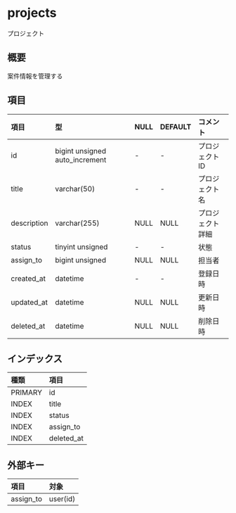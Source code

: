 projects
====================

プロジェクト


## 概要

案件情報を管理する


## 項目

|    項目     |               型               | NULL | DEFAULT |     コメント     |
| :---------- | :----------------------------- | :--- | :------ | :--------------- |
| id          | bigint unsigned auto_increment | -    | -       | プロジェクトID   |
| title       | varchar(50)                    | -    | -       | プロジェクト名   |
| description | varchar(255)                   | NULL | NULL    | プロジェクト詳細 |
| status      | tinyint unsigned               | -    | -       | 状態             |
| assign_to   | bigint unsigned                | NULL | NULL    | 担当者           |
| created_at  | datetime                       | -    | -       | 登録日時         |
| updated_at  | datetime                       | NULL | NULL    | 更新日時         |
| deleted_at  | datetime                       | NULL | NULL    | 削除日時         |


## インデックス

|  種類   |    項目    |
| :------ | :--------- |
| PRIMARY | id         |
| INDEX   | title      |
| INDEX   | status     |
| INDEX   | assign_to  |
| INDEX   | deleted_at |


## 外部キー

|   項目    |   対象   |
| :-------- | :------- |
| assign_to | user(id) |
